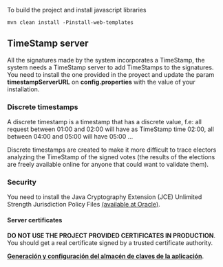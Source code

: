 To build the project and install javascript libraries

    mvn clean install -Pinstall-web-templates


## TimeStamp server

All the signatures made by the system incorporates a TimeStamp, the system 
needs a TimeStamp server to add TimeStamps to the signatures.
You need to install the one provided in the proyect and update the
param **timestampServerURL** on **config.properties** with the value of your
installation.

 
### Discrete timestamps

A discrete timestamp is a timestamp that has a discrete value, f.e:
all request between 01:00 and 02:00 will have as TimeStamp time 02:00, all
between 04:00 and 05:00 will have 05:00 ...

Discrete timestamps are created to make it more difficult to trace 
electors analyzing the TimeStamp of the signed votes (the results of the 
elections are freely available online for anyone that could want to validate them).

### Security
You need to install the Java Cryptography Extension (JCE) Unlimited Strength Jurisdiction Policy Files [(available at Oracle)](http://www.oracle.com/technetwork/java/javase/downloads/jce8-download-2133166.html).

#### Server certificates

**DO NOT USE THE PROJECT PROVIDED CERTIFICATES IN PRODUCTION**. You should get a 
real certificate signed by a trusted certificate authority.

[**Generación y configuración del almacén de claves de la aplicación**](https://github.com/votingsystem/votingsystem/wiki/Almacenes-de-claves).

